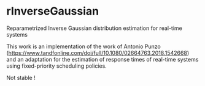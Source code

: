 # rInverseGaussian

Reparametrized Inverse Gaussian distribution estimation for real-time systems

This work is an implementation of the work of Antonio Punzo (https://www.tandfonline.com/doi/full/10.1080/02664763.2018.1542668) and an adaptation for the estimation of response times of real-time systems using fixed-priority scheduling policies.

Not stable !
